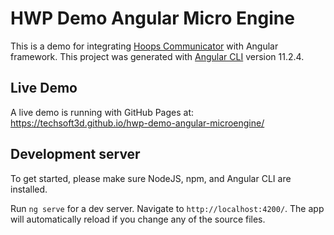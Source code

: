 # HWP Demo Angular Micro Engine

This is a demo for integrating [Hoops Communicator](https://www.techsoft3d.com/products/hoops/communicator/) with Angular framework.
This project was generated with [Angular CLI](https://github.com/angular/angular-cli) version 11.2.4.

## Live Demo

A live demo is running with GitHub Pages at:
https://techsoft3d.github.io/hwp-demo-angular-microengine/

## Development server

To get started, please make sure NodeJS, npm, and Angular CLI are installed.

Run `ng serve` for a dev server. Navigate to `http://localhost:4200/`. The app will automatically reload if you change any of the source files.


